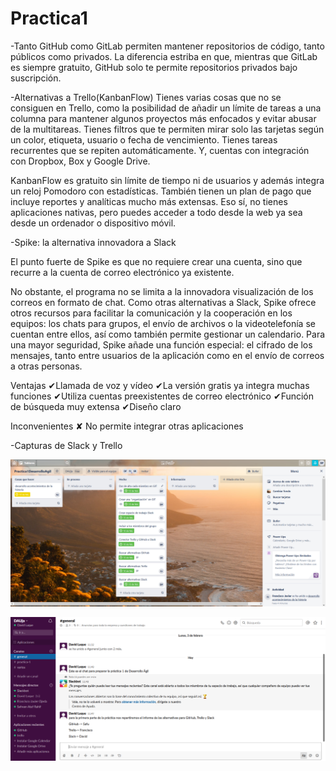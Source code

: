 # Practica1
-Tanto GitHub como GitLab permiten mantener repositorios de código, tanto públicos como privados. La diferencia estriba en que, mientras que GitLab es siempre gratuito, GitHub solo te permite repositorios privados bajo suscripción.

-Alternativas a Trello(KanbanFlow)
Tienes varias cosas que no se consiguen en Trello, como la posibilidad de añadir un límite de tareas a una columna para mantener algunos proyectos más enfocados y evitar abusar de la multitareas. Tienes filtros que te permiten mirar solo las tarjetas según un color, etiqueta, usuario o fecha de vencimiento. Tienes tareas recurrentes que se repiten automáticamente. Y, cuentas con integración con Dropbox, Box y Google Drive.

KanbanFlow es gratuito sin límite de tiempo ni de usuarios y además integra un reloj Pomodoro con estadísticas. También tienen un plan de pago que incluye reportes y analíticas mucho más extensas. Eso sí, no tienes aplicaciones nativas, pero puedes acceder a todo desde la web ya sea desde un ordenador o dispositivo móvil. 

-Spike: la alternativa innovadora a Slack

El punto fuerte de Spike es que no requiere crear una cuenta, sino que recurre a la cuenta de correo electrónico ya existente.

No obstante, el programa no se limita a la innovadora visualización de los correos en formato de chat. Como otras alternativas a Slack, Spike ofrece otros recursos para facilitar la comunicación y la cooperación en los equipos: los chats para grupos, el envío de archivos o la videotelefonía se cuentan entre ellos, así como también permite gestionar un calendario.
Para una mayor seguridad, Spike añade una función especial: el cifrado de los mensajes, tanto entre usuarios de la aplicación como en el envío de correos a otras personas.

Ventajas
✔Llamada de voz y vídeo
✔La versión gratis ya integra muchas funciones
✔Utiliza cuentas preexistentes de correo electrónico
✔Función de búsqueda muy extensa
✔Diseño claro

Inconvenientes
✘ No permite integrar otras aplicaciones

-Capturas de Slack y Trello

![Trello](Trello.png) 

![Slack](Slack.png) 

